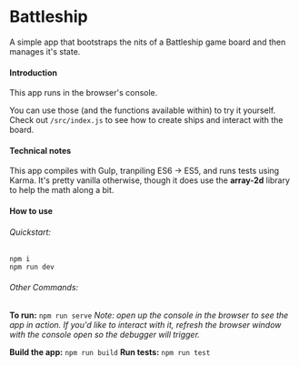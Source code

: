 # Battleship

A simple app that bootstraps the nits of a Battleship game board and then manages it's state.

#### Introduction

This app runs in the browser's console.

You can use those (and the functions available within) to try it yourself. Check out `/src/index.js` to see how to create ships and interact with the board.

#### Technical notes

This app compiles with Gulp, tranpiling ES6 -> ES5, and runs tests using Karma. It's pretty vanilla otherwise, though it does use the **array-2d** library to help the math along a bit.

#### How to use

###### Quickstart:

```
npm i
npm run dev
```

###### Other Commands:

**To run:** `npm run serve`
_Note: open up the console in the browser to see the app in action. If you'd like to interact with it, refresh the browser window with the console open so the debugger will trigger._

**Build the app:** `npm run build`
**Run tests:** `npm run test`
